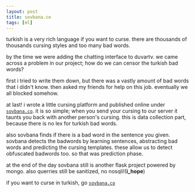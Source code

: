 ```yaml
---
layout: post
title: sovbana.co
tags: [ml]
---
```


turkish is a very rich language if you want to curse. there are thousands of thousands cursing styles and too many bad words.

by the time we were adding the chatting interface to duvartv. we came across a problem in our project; how do we can censor the turkish bad words?

first i tried to write them down, but there was a vastly amount of bad words that i didn't know. then asked my friends for help on this job. eventually we all blocked somehow.

at last! i wrote a little cursing platform and published online under [`sovbana.co`](http://sovbana.co). it is so simple; when you send your cursing to our server it taunts you back with another person's cursing. this is data collection part, because there is no lex for turkish bad words.

also sovbana finds if there is a bad word in the sentence you given. sovbana detects the badwords by learning sentences, abstracting bad words and predicting the cursing templates. these allow us to detect obfuscated badwords too. so that was prediction phase.

at the end of the day sovbana still is another flask project powered by mongo. also querries still be sanitized, no nosqli!(__i_hope__)

if you want to curse in turkish, go [`sovbana.co`](http://sovbana.co)